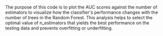 The purpose of this code is to plot the AUC scores against the number of estimators to visualize how the classifier's performance changes with the number of trees in the Random Forest. This analysis helps to select the optimal value of n_estimators that yields the best performance on the testing data and prevents overfitting or underfitting.
